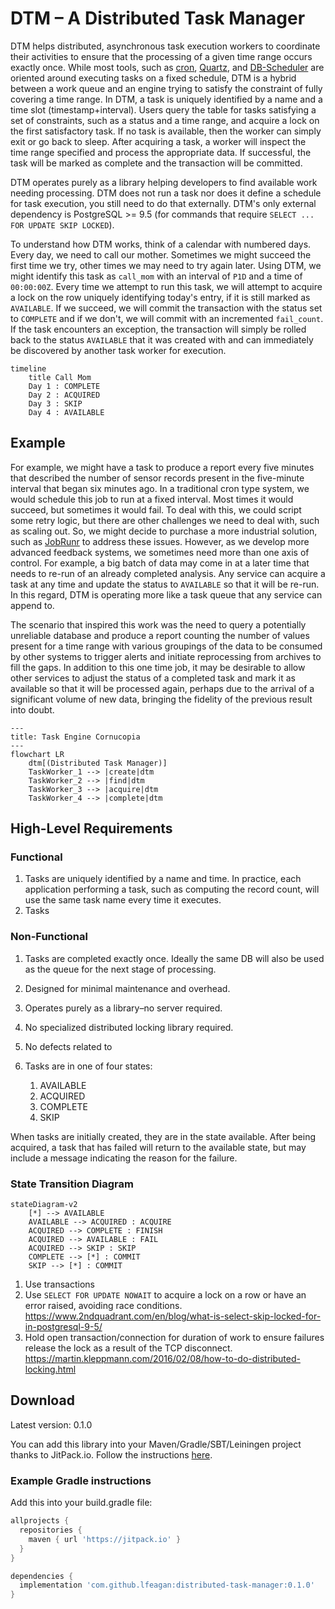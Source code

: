 # DTM – A Distributed Task Manager

DTM helps distributed, asynchronous task execution workers to coordinate their activities to ensure that the processing of a given time range occurs exactly once. While most tools, such as [cron](https://kubernetes.io/docs/concepts/workloads/controllers/cron-jobs/), [Quartz](http://www.quartz-scheduler.org/), and [DB-Scheduler](https://github.com/kagkarlsson/db-scheduler) are oriented around executing tasks on a fixed schedule, DTM is a hybrid between a work queue and an engine trying to satisfy the constraint of fully covering a time range. In DTM, a task is uniquely identified by a name and a time slot (timestamp+interval). Users query the table for tasks satisfying a set of constraints, such as a status and a time range, and acquire a lock on the first satisfactory task. If no task is available, then the worker can simply exit or go back to sleep. After acquiring a task, a worker will inspect the time range specified and process the appropriate data. If successful, the task will be marked as complete and the transaction will be committed.

DTM operates purely as a library helping developers to find available work needing processing. DTM does not run a task nor does it define a schedule for task execution, you still need to do that externally. DTM's only external dependency is PostgreSQL >= 9.5 (for commands that require `SELECT ... FOR UPDATE SKIP LOCKED`).

To understand how DTM works, think of a calendar with numbered days. Every day, we need to call our mother. Sometimes we might succeed the first time we try, other times we may need to try again later. Using DTM, we might identify this task as `call_mom` with an interval of `P1D` and a time of `00:00:00Z`. Every time we attempt to run this task, we will attempt to acquire a lock on the row uniquely identifying today's entry, if it is still marked as `AVAILABLE`. If we succeed, we will commit the transaction with the status set to `COMPLETE` and if we don't, we will commit with an incremented `fail_count`. If the task encounters an exception, the transaction will simply be rolled back to the status `AVAILABLE` that it was created with and can immediately be discovered by another task worker for execution.

```mermaid
timeline
    title Call Mom
    Day 1 : COMPLETE
    Day 2 : ACQUIRED
    Day 3 : SKIP
    Day 4 : AVAILABLE
```

## Example
For example, we might have a task to produce a report every five minutes that described the number of sensor records present in the five-minute interval that began six minutes ago. In a traditional cron type system, we would schedule this job to run at a fixed interval. Most times it would succeed, but sometimes it would fail. To deal with this, we could script some retry logic, but there are other challenges we need to deal with, such as scaling out. So, we might decide to purchase a more industrial solution, such as [JobRunr](https://www.jobrunr.io/en/) to address these issues. However, as we develop more advanced feedback systems, we sometimes need more than one axis of control. For example, a big batch of data may come in at a later time that needs to re-run of an already completed analysis. Any service can acquire a task at any time and update the status to `AVAILABLE` so that it will be re-run. In this regard, DTM is operating more like a task queue that any service can append to.

The scenario that inspired this work was the need to query a potentially unreliable database and produce a report counting the number of values present for a time range with various groupings of the data to be consumed by other systems to trigger alerts and initiate reprocessing from archives to fill the gaps. In addition to this one time job, it may be desirable to allow other services to adjust the status of a completed task and mark it as available so that it will be processed again, perhaps due to the arrival of a significant volume of new data, bringing the fidelity of the previous result into doubt.


```mermaid
---
title: Task Engine Cornucopia
---
flowchart LR
    dtm[(Distributed Task Manager)]
    TaskWorker_1 --> |create|dtm
    TaskWorker_2 --> |find|dtm
    TaskWorker_3 --> |acquire|dtm
    TaskWorker_4 --> |complete|dtm
```

## High-Level Requirements
### Functional
1. Tasks are uniquely identified by a name and time. In practice, each application performing a task, such as computing the record count, will use the same task name every time it executes.
2. Tasks 

### Non-Functional
1. Tasks are completed exactly once. Ideally the same DB will also be used as the queue for the next stage of processing.
2. Designed for minimal maintenance and overhead.
3. Operates purely as a library–no server required.
4. No specialized distributed locking library required.
5. No defects related to 

1. Tasks are in one of four states:
    1. AVAILABLE
    2. ACQUIRED
    3. COMPLETE
    4. SKIP

When tasks are initially created, they are in the state available. After being acquired, a task that has failed will return to the available state, but may include a message indicating the reason for the failure. 

### State Transition Diagram
```mermaid
stateDiagram-v2
    [*] --> AVAILABLE
    AVAILABLE --> ACQUIRED : ACQUIRE
    ACQUIRED --> COMPLETE : FINISH
    ACQUIRED --> AVAILABLE : FAIL
    ACQUIRED --> SKIP : SKIP
    COMPLETE --> [*] : COMMIT
    SKIP --> [*] : COMMIT
```

1. Use transactions
2. Use `SELECT FOR UPDATE NOWAIT` to acquire a lock on a row or have an error raised, avoiding race conditions. https://www.2ndquadrant.com/en/blog/what-is-select-skip-locked-for-in-postgresql-9-5/
3. Hold open transaction/connection for duration of work to ensure failures release the lock as a result of the TCP disconnect. https://martin.kleppmann.com/2016/02/08/how-to-do-distributed-locking.html


## Download
Latest version: 0.1.0

You can add this library into your Maven/Gradle/SBT/Leiningen project thanks to JitPack.io. Follow the instructions [here](https://jitpack.io/#lfeagan/distributed-task-manager).

### Example Gradle instructions

Add this into your build.gradle file:

```groovy
allprojects {
  repositories {
    maven { url 'https://jitpack.io' }
  }
}

dependencies {
  implementation 'com.github.lfeagan:distributed-task-manager:0.1.0'
}
```





